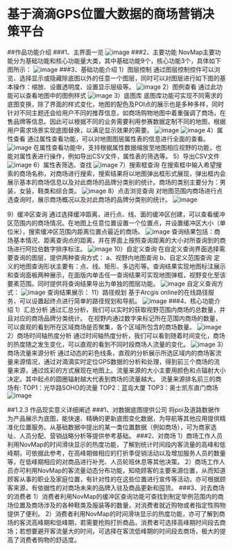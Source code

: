 # 基于滴滴GPS位置大数据的商场营销决策平台
##作品功能介绍
###1、主界面一览
 ![image](https://github.com/mengyingliu/Marketing-Decision-Support-Product/blob/master/pic%20and%20vedio/1.png)
###2、主要功能
NovMap主要功能分为基础功能和核心功能量大类，其中基础功能9个，核心功能3个，具体如下图所示：
  ![image](https://github.com/mengyingliu/Marketing-Decision-Support-Product/blob/master/pic%20and%20vedio/2.png)
###3、基础功能介绍
1）图层控制
通过图层控制控件可以浏览、选择显示或隐藏除底图以外的任意一个图层，同时可以对图层进行如下图的基本操作：缩放、设置透明度、设置显示层级等。
   ![image](https://github.com/mengyingliu/Marketing-Decision-Support-Product/blob/master/pic%20and%20vedio/3.png)
2）图例查看
通过此功能可以查看地图中的图例样式
  ![image](https://github.com/mengyingliu/Marketing-Decision-Support-Product/blob/master/pic%20and%20vedio/4.png)
3）底图库
底图库功能可实现不同需求的底图变换，除了界面的样式变化，地图的配色及POI点的展示也是多种多样，同时针对不同主题还会给用户不同的推荐信息，如商场购物地图中着重强调了商场，在售品牌等信息。因此可以根据不同的业务需要利用参赛数据定制不同的地图，根据用户需求场景实现底图替换，以满足显示效果的需要。
   ![image](https://github.com/mengyingliu/Marketing-Decision-Support-Product/blob/master/pic%20and%20vedio/6.png)
  ![image](https://github.com/mengyingliu/Marketing-Decision-Support-Product/blob/master/pic%20and%20vedio/5.png)
4）属性查看
通过属性查看功能，可以对地图图层属性表的信息进行全面的查看。
  ![image](https://github.com/mengyingliu/Marketing-Decision-Support-Product/blob/master/pic%20and%20vedio/7.png)
在属性查看功能中，支持根据属性数据缩放至地图相应视野的功能，也能对属性表进行操作，例如导出CSV文件，属性表的筛选等。
5）导出CSV文件
   ![image](https://github.com/mengyingliu/Marketing-Decision-Support-Product/blob/master/pic%20and%20vedio/8.png)
6）属性表筛选、查找
   ![image](https://github.com/mengyingliu/Marketing-Decision-Support-Product/blob/master/pic%20and%20vedio/9.png)
7）搜索框查询
在搜索框中输入希望搜索的商场名称，对商场进行搜索，搜索结果将以地图弹出框形式展现，弹出框内会展示基本的商场信息以及对此商场的品牌分类别的统计。商场的类别主要分为：男装，女装，鞋类和综合类。
   ![image](https://github.com/mengyingliu/Marketing-Decision-Support-Product/blob/master/pic%20and%20vedio/10.png)
8）点击浏览查询
对地图范围内商场进行点选查询时，展示商场概况以及对此商场的品牌分类别的统计。
   ![image](https://github.com/mengyingliu/Marketing-Decision-Support-Product/blob/master/pic%20and%20vedio/11.png)

9）缓冲区查询
通过选择缓冲距离，进行点、线、面的缓冲区创建，可以查看缓冲区范围内的商场情况。在地图上任意位置设置一个位置点，并设置缓冲区大小（单位米），搜索缓冲区范围内距离位置点最近的商场。
   ![image](https://github.com/mengyingliu/Marketing-Decision-Support-Product/blob/master/pic%20and%20vedio/12.png)
查询结果包括：商场基本情况、距离查询点的距离，并在界面上按照查询距离的大小对所查询到的商场进行阿拉伯数字排序标注。
   ![image](https://github.com/mengyingliu/Marketing-Decision-Support-Product/blob/master/pic%20and%20vedio/13.png)
10）自定义查询
在自定义查询界面选择需要查询的图层，提供两种查询方式：
a、视野内地图查询
b、自定义范围查询
定义的地图查询形状主要有：点、线、矩形、多边形等。查询结果实现地图标注展示和查询面板两种展示，在面版内单击任一查询结果可实现地图弹框，视野变化至该要素范围。同时提供将查询结果导出为单独的图层功能。
   ![image](https://github.com/mengyingliu/Marketing-Decision-Support-Product/blob/master/pic%20and%20vedio/14.png)
自定义查询方式：
    ![image](https://github.com/mengyingliu/Marketing-Decision-Support-Product/blob/master/pic%20and%20vedio/15.png)
查询结果展示：
 11）路径规划
基于Arcgis online的在线路径服务，可以设置起终点进行简单的路径规划和导航。
   ![image](https://github.com/mengyingliu/Marketing-Decision-Support-Product/blob/master/pic%2520and%2520vedio/%E8%B7%AF%E5%BE%84%E8%A7%84%E5%88%92.png)
###4、核心功能介绍
1）汇总分析
通过汇总分析，我们可以实时的获取视野范围内商场的总数量，并且对应的商场品牌分类统计。
在视野内通过数字来标记所在范围内商场的数量，可以直观的看到所在区域商场是否聚集，各个区域所包含的商场数量。
   ![image](https://github.com/mengyingliu/Marketing-Decision-Support-Product/blob/master/pic%2520and%2520vedio/%E6%A0%B8%E5%BF%83%E5%8A%9F%E8%83%BD%E6%B1%87%E6%80%BB%E5%88%86%E6%9E%90.png)
2）商场时间轴热度分析
通过时间轴热度分析，我们可以看到随着时间变化，商场的热度随之发生变化，可以直观的看到不同时段商场人流量的变化。
   ![image](https://github.com/mengyingliu/Marketing-Decision-Support-Product/blob/master/pic%2520and%2520vedio/%E7%83%AD%E5%BA%A6%E5%88%86%E6%9E%90.png)
3）商场流量来源分析
通过动态的彩色线条，直观的分析展示所选区域内的商场客流量来源情况，通过对滴滴实时定位GPS数据的分析和处理，得到前三个商场的流量来源，通过炫彩的方式展现在地图上。流量来源的大小主要用颜色和点辐射大小决定。其中起点的圆圈辐射越大代表到商场的流量越大。
流量来源排名前三的商场有:
TOP1：光华路SOHO的流量
TOP2：蓝岛大厦
TOP3：奥士凯东直门商场
![image]( https://github.com/mengyingliu/Marketing-Decision-Support-Product/blob/master/pic%2520and%2520vedio/%E6%B5%81%E9%87%8F%E5%88%86%E6%9E%90.png)

##1.2.3 作品现实意义详细阐述
###1、对数据底图提供公司
将poi及道路数据作为产品展示为底图，能快速、精确的更新底图变化数据，为导航等其他应用提供精准化位置服务。从基础数据中提出的某一类位置数据（例如商场），可为商家选址、人员分配、营销战略分析等提供参考基础。
###2、对商场
1）商场工作人员利用NovMap的时间滑块显示的热度功能，了解到统计时间段内客流量的高峰和低峰期，可依据此参考，在高峰期做相应的打折季促销活动以及增加服务人员的数量等，在低峰期相应的对商品进行补充、人员轮班休息等其他决策。
2）商场工作人员亦可利用NovMap的客流量动态分布功能，知晓顾客的主要来源位置，从而知道顾客从事的职业及家庭位置，有针对性的在这些位置进行宣传等活动，亦可根据顾客来源，有依据性的对商场未来的品牌入驻及商品更新和囤货。
###3、对去商场的消费者
1）消费者利用NovMap的缓冲区查询功能可查找到制定举例范围内的商场位置及商场涉及的各种鞋类及服装等的数量，对消费者就近购物或者指定性购物提供了便利。
2）消费者利用NovMap的时间滑块显示的热度功能，亦可了解到商场的客流高峰期和低峰期，若需要抢购打折商品，消费者可选择高峰期时间段去商场；若想要避开客流量大的时间，可选择在客流低峰期的时间段去商场，极大的提高了消费者购物的舒适度。
